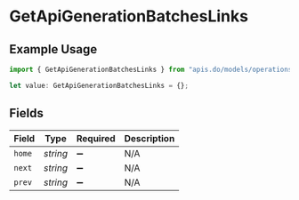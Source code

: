# GetApiGenerationBatchesLinks

## Example Usage

```typescript
import { GetApiGenerationBatchesLinks } from "apis.do/models/operations";

let value: GetApiGenerationBatchesLinks = {};
```

## Fields

| Field              | Type               | Required           | Description        |
| ------------------ | ------------------ | ------------------ | ------------------ |
| `home`             | *string*           | :heavy_minus_sign: | N/A                |
| `next`             | *string*           | :heavy_minus_sign: | N/A                |
| `prev`             | *string*           | :heavy_minus_sign: | N/A                |